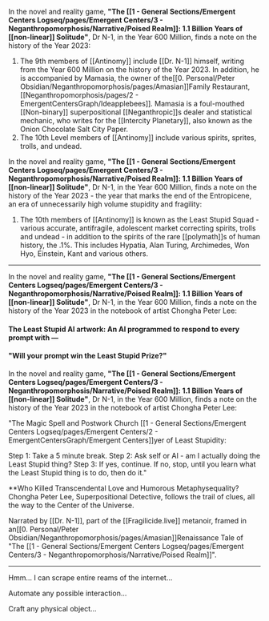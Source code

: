In the novel and reality game, **"The [[1 - General Sections/Emergent Centers Logseq/pages/Emergent Centers/3 - Neganthropomorphosis/Narrative/Poised Realm]]: 1.1 Billion Years of [[non-linear]] Solitude"**, Dr N-1, in the Year 600 Million, finds a note on the history of the Year 2023:

1. The 9th members of [[Antinomy]] include [[Dr. N-1]] himself, writing from the Year 600 Million on the history of the Year 2023. In addition, he is accompanied by Mamasia, the owner of the[[0. Personal/Peter Obsidian/Neganthropomorphosis/pages/Amasian]]Family Restaurant, [[Neganthropomorphosis/pages/2 - EmergentCentersGraph/Ideapplebees]]. Mamasia is a foul-mouthed [[Non-binary]] superpositional [[Neganthropic]]s dealer and statistical mechanic, who writes for the [[Intercity Planetary]], also known as the Onion Chocolate Salt City Paper.
2. The 10th Level members of [[Antinomy]] include various spirits, sprites, trolls, and undead.


In the novel and reality game, **"The [[1 - General Sections/Emergent Centers Logseq/pages/Emergent Centers/3 - Neganthropomorphosis/Narrative/Poised Realm]]: 1.1 Billion Years of [[non-linear]] Solitude"**, Dr N-1, in the Year 600 Million, finds a note on the history of the Year 2023 - the year that marks the end of the Entropicene, an era of unnecessarily high volume stupidity and fragility:

1. The 10th members of [[Antinomy]] is known as the Least Stupid Squad - various accurate, antifragile, adolescent market correcting spirits, trolls and undead - in addition to the spirits of the rare [[polymath]]s of human history, the .1%. This includes Hypatia, Alan Turing, Archimedes, Won Hyo, Einstein, Kant and various others.

---


In the novel and reality game, **"The [[1 - General Sections/Emergent Centers Logseq/pages/Emergent Centers/3 - Neganthropomorphosis/Narrative/Poised Realm]]: 1.1 Billion Years of [[non-linear]] Solitude"**, Dr N-1, in the Year 600 Million, finds a note on the history of the Year 2023 in the notebook of artist Chongha Peter Lee:

#### The Least Stupid AI artwork: An AI programmed to respond to every prompt with —
#### "Will your prompt win the Least Stupid Prize?"









In the novel and reality game, **"The [[1 - General Sections/Emergent Centers Logseq/pages/Emergent Centers/3 - Neganthropomorphosis/Narrative/Poised Realm]]: 1.1 Billion Years of [[non-linear]] Solitude"**, Dr N-1, in the Year 600 Million, finds a note on the history of the Year 2023 in the notebook of artist Chongha Peter Lee:

"The Magic Spell and Postwork Church [[1 - General Sections/Emergent Centers Logseq/pages/Emergent Centers/2 - EmergentCentersGraph/Emergent Centers]]yer of Least Stupidity:

Step 1: Take a 5 minute break.
Step 2: Ask self or AI - am I actually doing the Least Stupid thing?
Step 3: If yes, continue. If no, stop, until you learn what the Least Stupid thing is to do, then do it."







**Who Killed Transcendental Love and Humorous Metaphysequality? Chongha Peter Lee, Superpositional Detective, follows the trail of clues, all the way to the Center of the Universe.

Narrated by [[Dr. N-1]], part of the [[Fragilicide.live]] metanoir, framed in an[[0. Personal/Peter Obsidian/Neganthropomorphosis/pages/Amasian]]Renaissance Tale of "The [[1 - General Sections/Emergent Centers Logseq/pages/Emergent Centers/3 - Neganthropomorphosis/Narrative/Poised Realm]]".




---








Hmm... I can scrape entire reams of the internet...

Automate any possible interaction...

Craft any physical object...